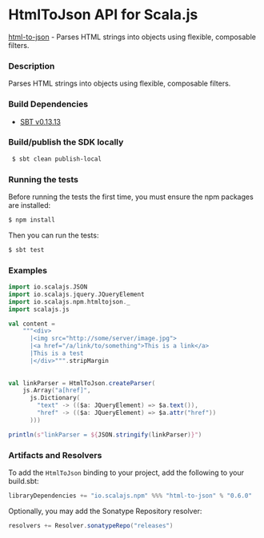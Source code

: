 HtmlToJson API for Scala.js
================================
[html-to-json](https://www.npmjs.com/package/html-to-json) - Parses HTML strings into objects using flexible, composable filters.

### Description

Parses HTML strings into objects using flexible, composable filters.

### Build Dependencies

* [SBT v0.13.13](http://www.scala-sbt.org/download.html)

### Build/publish the SDK locally

```bash
 $ sbt clean publish-local
```

### Running the tests

Before running the tests the first time, you must ensure the npm packages are installed:

```bash
$ npm install
```

Then you can run the tests:

```bash
$ sbt test
```

### Examples

```scala
import io.scalajs.JSON
import io.scalajs.jquery.JQueryElement
import io.scalajs.npm.htmltojson._
import scalajs.js

val content =
    """<div>
      |<img src="http://some/server/image.jpg">
      |<a href="/a/link/to/something">This is a link</a>
      |This is a test
      |</div>""".stripMargin
      
      
val linkParser = HtmlToJson.createParser(
    js.Array("a[href]",
      js.Dictionary(
        "text" -> (($a: JQueryElement) => $a.text()),
        "href" -> (($a: JQueryElement) => $a.attr("href"))
      )))

println(s"linkParser = ${JSON.stringify(linkParser)}")
```

### Artifacts and Resolvers

To add the `HtmlToJson` binding to your project, add the following to your build.sbt:  

```sbt
libraryDependencies += "io.scalajs.npm" %%% "html-to-json" % "0.6.0"
```

Optionally, you may add the Sonatype Repository resolver:

```sbt   
resolvers += Resolver.sonatypeRepo("releases") 
```